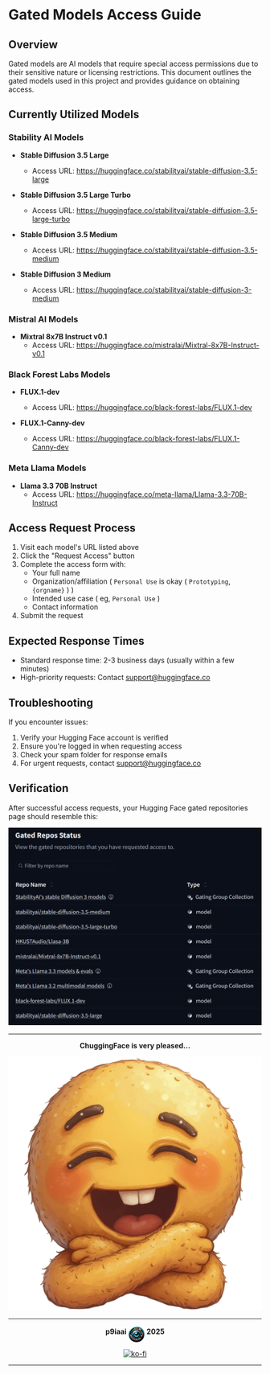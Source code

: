 # Gated Models Access Guide

## Overview

Gated models are AI models that require special access permissions due to their sensitive nature or licensing restrictions. This document outlines the gated models used in this project and provides guidance on obtaining access.

## Currently Utilized Models

### Stability AI Models

- **Stable Diffusion 3.5 Large**
  - Access URL: https://huggingface.co/stabilityai/stable-diffusion-3.5-large

- **Stable Diffusion 3.5 Large Turbo**
  - Access URL: https://huggingface.co/stabilityai/stable-diffusion-3.5-large-turbo

- **Stable Diffusion 3.5 Medium**
  - Access URL: https://huggingface.co/stabilityai/stable-diffusion-3.5-medium
  
- **Stable Diffusion 3 Medium**
  - Access URL: https://huggingface.co/stabilityai/stable-diffusion-3-medium

### Mistral AI Models

- **Mixtral 8x7B Instruct v0.1**
  - Access URL: https://huggingface.co/mistralai/Mixtral-8x7B-Instruct-v0.1

### Black Forest Labs Models

- **FLUX.1-dev**
  - Access URL: https://huggingface.co/black-forest-labs/FLUX.1-dev

- **FLUX.1-Canny-dev**
  - Access URL: https://huggingface.co/black-forest-labs/FLUX.1-Canny-dev

### Meta Llama Models

- **Llama 3.3 70B Instruct**
  - Access URL: https://huggingface.co/meta-llama/Llama-3.3-70B-Instruct

## Access Request Process

1. Visit each model's URL listed above
2. Click the "Request Access" button
3. Complete the access form with:
   - Your full name
   - Organization/affiliation ( `Personal Use` is okay ( `Prototyping`, `{orgname}` ) )
   - Intended use case ( eg, `Personal Use` )
   - Contact information
4. Submit the request

## Expected Response Times

- Standard response time: 2-3 business days (usually within a few minutes)
- High-priority requests: Contact support@huggingface.co

## Troubleshooting

If you encounter issues:

1. Verify your Hugging Face account is verified
2. Ensure you're logged in when requesting access
3. Check your spam folder for response emails
4. For urgent requests, contact support@huggingface.co

## Verification

After successful access requests, your Hugging Face gated repositories page should resemble this:

![Gated Models Access Example](.assets/gated-models.png)

---

<div align="center">

**ChuggingFace is very pleased...**

<img src=".assets/chuggingface_toolkit.png" width="512" alt="ChuggingFace">

---

**p9iaai** <img src=".assets/p9iaai.png" width="32" align="middle"> **2025**

[![ko-fi](https://ko-fi.com/img/githubbutton_sm.svg)](https://ko-fi.com/p9iaai)

---

</div>
